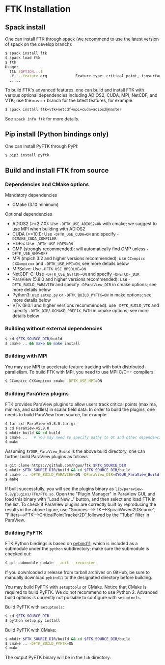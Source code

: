 # FTK Installation

## Spack install

One can install FTK through [spack](https://spack.io/) (we recommend to use the latest version of spack on the develop branch):  

```bash
$ spack install ftk
$ spack load ftk
$ ftk
Usage:
  ftk [OPTION...]
  -f, --feature arg             Feature type: critical_point, isosurface,
  .....
```

To build FTK's advanced features, one can build and install FTK with various optional dependencies including ADIOS2, CUDA, MPI, NetCDF, and VTK; use the `master` branch for the latest features, for example:

```bash
$ spack install ftk+vtk+netcdf+mpi+cuda+adios2@master
```

See `spack info ftk` for more details.

## Pip install (Python bindings only)

One can install PyFTK through PyPI: 

```bash
$ pip3 install pyftk
```

## Build and install FTK from source

### Dependencies and CMake options

Mandatory dependencies

* CMake (3.10 minimum)

Optional dependencies

* ADIOS2 (>=2.7.0): Use `-DFTK_USE_ADIOS2=ON` with cmake; we suggest to use MPI when building with ADIOS2
* CUDA (>=10.1): Use `-DFTK_USE_CUDA=ON` and specify `-DCMAKE_CUDA_COMPILER`
* HDF5: Use `-DFTK_USE_HDF5=ON`
* GMP (strongly recommended): will automatically find GMP unless `-DFTK_USE_GMP=OFF`
* MPI (mpich 3.2 and higher versions recommended): use `CC=mpicc CXX=mpicxx` and `-DFTK_USE_MPI=ON`, see more details below
* MPSolve: Use `-DFTK_USE_MPSOLVE=ON`
* NetCDF-C: Use `-DFTK_USE_NETCDF=ON` and specify `-DNETCDF_DIR`
* ParaView (5.8.0 and higher versions recommended): use `-DFTK_BUILD_PARAVIEW` and specify `-DParaView_DIR` in cmake options; see more details below
* Python3: use `setup.py` or `-DFTK_BUILD_PYFTK=ON` in make options; see more details below
* VTK (9.0.1 and higher versions recommended): use `-DFTK_BUILD_VTK` and specify `-DVTK_DIR`/`-DCMAKE_PREFIX_PATH` in cmake options; see more details below

###  Building without external dependencies

```bash
$ cd $FTK_SOURCE_DIR/build
$ cmake .. && make && make install
```

### Building with MPI

You may use MPI to accelerate feature tracking with both distributed-parallelism.  To build FTK with MPI, you need to use MPI C/C++ compilers: 

```bash
$ CC=mpicc CXX=mpicxx cmake -DFTK_USE_MPI=ON
```

### Building ParaView plugins

FTK provides ParaView plugins to allow users track critical points (maxima, minima, and saddles) in scalar field data.  In order to build the plugins, one needs to build ParaView from source, for example: 

```bash
$ tar zxf ParaView-v5.8.0.tar.gz
$ cd ParaView-v5.8.0
$ mkdir build && cd build
$ cmake ..   # You may need to specify paths to Qt and other dependencies needed by ParaView
$ make
```

Assuming `$YOUR_ParaView_Build` is the above build directory, one can further build ParaView plugins as follows

```bash
$ git clone https://github.com/hguo/ftk $FTK_SOURCE_DIR
$ mkdir $FTK_SOURCE_DIR/build && cd $FTK_SOURCE_DIR/build
$ cmake .. -DFTK_BUILD_PARAVIEW=ON -DParaView_DIR=$YOUR_ParaView_Build
$ make
```

If built successfully, you will see the plugins binary as `lib/paraview-5.8/plugins/FTK/FTK.so`.  Open the "Plugin Manager" in ParaView GUI, and load this binary with "Load New..." button, and then select and load FTK in the list.  To check if ParaView plugins are correctly built by reproducing the results in the above figure, use "Sources-->FTK-->SpiralWoven2DSource", "Filters-->FTK-->CriticalPointTracker2D",followed by the "Tube" filter in ParaView.

### Building PyFTK

FTK Python bindings is based on [pybind11](https://github.com/pybind/pybind11), which is included as a submodule under the `python` subdirectory; make sure the submodule is checked out:

```bash
$ git submodule update --init --recursive
```

If you downloaded a release from tarball archives on GitHub, be sure to manually download `pybind11` to the designated directory before building.  

You may build PyFTK with `setuptools` or CMake.  Notice that CMake is required to build PyFTK.  We do not recommend to use Python 2.  Advanced build options is currently not possible to configure with `setuptools`.  

Build PyFTK with `setuptools`:

```bash
$ cd $FTK_SOURCE_DIR
$ python setup.py install
```

Build PyFTK with CMake:

```bash
$ mkdir $FTK_SOURCE_DIR/build && cd $FTK_SOURCE_DIR/build
$ cmake .. -DFTK_BUILD_PYFTK=ON
$ make
```

The output PyFTK binary will be in the `lib` directory.
